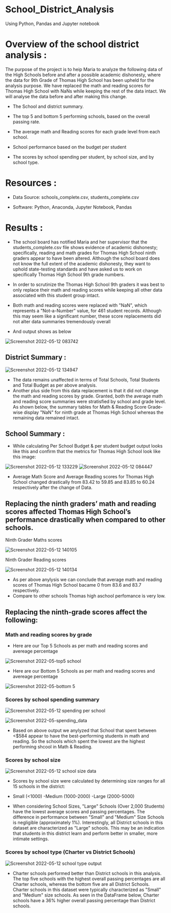 # School_District_Analysis
Using Python, Pandas and Jupyter notebook

# Overview of the school district analysis :

The purpose of the project is to heip Maria to analyze the following data of the High Schools before and after a possible academic dishonesty, where the data for 9th Grade of Thomas High School has been upheld for the analysis purpose. We have replaced the math and reading scores for Thomas High School with NaNs while keeping the rest of the data intact. We will analyse the data before and after making this change.

- The School and district summary.

- The top 5 and bottom 5 performing schools, based on the overall passing rate.

- The average math and Reading scores for each grade level from each school.

- School performance based on the budget per student

- The scores by school spending per student, by school size, and by school type.

# Resources :

- Data Source: schools_complete.csv, students_complete.csv

- Software: Python, Anaconda, Jupyter Notebook, Pandas

# Results :

- The school board has notified Maria and her supervisor that the students_complete.csv file shows evidence of academic dishonesty; specifically, reading and math grades for Thomas High School ninth graders appear to have been altered. Although the school board does not know the full extent of the academic dishonesty, they want to uphold state-testing standards and have asked us to work on specifically Thomas High School 9th grade numbers.

- In order to scrutinize the Thomas High School 9th graders it was best to only replace their math and reading scores while keeping all other data associated with this student group intact.

- Both math and reading scores were replaced with "NaN", which represents a "Not-a-Number" value, for 461 student records. Although this may seem like a significant number, these score replacements did not alter data summaries tremendously overall
- And output shows as below

![Screenshot 2022-05-12 083742](https://user-images.githubusercontent.com/96400887/168114613-720c7cac-58d3-4876-b31a-48e9f72a03fa.png)

## District Summary :

![Screenshot 2022-05-12 134947](https://user-images.githubusercontent.com/96400887/168165761-733749d9-5351-43dd-bda0-3f243a816185.png)

- The data remains unaffected in terms of Total Schools, Total Students and Total Budget as per above analysis.
- Another plus side from this data replacement is that it did not change the math and reading scores by grade. Granted, both the average math and reading score summaries were stratisfied by school and grade level. As shown below, the summary tables for Math & Reading Score Grade-wise display "NaN" for ninth grade at Thomas High School whereas the remaining data remained intact.


## School Summary :

- While calculating Per School Budget & per student budget output looks like this and confirm that the metrics for Thomas High School look like this image:

![Screenshot 2022-05-12 133229](https://user-images.githubusercontent.com/96400887/168164377-e49d5aa6-46b9-434e-83d8-3a84209b3614.png)
![Screenshot 2022-05-12 084447](https://user-images.githubusercontent.com/96400887/168117503-cd40768c-57c3-4c44-92c1-41e192f88053.png)

- Average Math Score and Average Reading scores for Thomas High School changed drastically from 83.42 to 59.85 and 83.85 to 60.24 respectively after the change of Data.


## Replacing the ninth graders’ math and reading scores affected Thomas High School’s performance drastically when compared to other schools.

Ninth Grader Maths scores

![Screenshot 2022-05-12 140105](https://user-images.githubusercontent.com/96400887/168167479-61743dac-b4e8-4356-b901-e5ee4fd6b1e7.png)

Ninth Grader Reading scores

![Screenshot 2022-05-12 140134](https://user-images.githubusercontent.com/96400887/168167494-037fe760-fc1e-499b-9ac8-4ec9c879bcda.png)


- As per above anylysis we can conclude that average math and reading scores of Thomas High School bacame 0 from 83.6 and 83.7 respectively. 
- Compare to other schools Thomas high aschool perfomance is very low.

## Replacing the ninth-grade scores affect the following:

### Math and reading scores by grade
- Here are our Top 5 Schools as per math and reading scores and avereage percentage 

![Screenshot 2022-05-top5 school](https://user-images.githubusercontent.com/96400887/168186364-fdbf62f5-ea06-44df-8adb-e326228f6458.png)

- Here are our Bottom 5 Schools as per math and reading scores and avereage percentage 

![Screenshot 2022-05-bottom 5](https://user-images.githubusercontent.com/96400887/168186531-d43d33a8-9d7a-43e3-8ea1-5c2f91e2fdef.png)

### Scores by school spending summary

![Screenshot 2022-05-12 spending per school](https://user-images.githubusercontent.com/96400887/168187500-2a5f187d-57eb-4be5-8fec-8b971c44d1c0.png)

![Screenshot 2022-05-spending_data](https://user-images.githubusercontent.com/96400887/168187514-6a26d285-8848-47e5-b9e4-c434631ac437.png)

- Based on above output we anylyzed that School that spent between <$584 appear to have the best-performing students in math and reading. So the schools which spent the lowest are the highest performing shcool in Math & Reading.

### Scores by school size

![Screenshot 2022-05-12 school size data](https://user-images.githubusercontent.com/96400887/168188000-2e513d99-9cc5-4a59-8bfb-fcbb1f57f8aa.png)

- Scores by school size were calculated by determining size ranges for all 15 schools in the district:

- Small (<1000) -Medium (1000-2000) -Large (2000-5000)

- When considering School Sizes, "Large" Schools (Over 2,000 Students) have the lowest average scores and passing percentages. The difference in performance between "Small" and "Medium" Size Schools is negligible (approximately 1%). Interestingly, all District schools in this dataset are characterized as "Large" schools. This may be an indication that students in this district learn and perform better in smaller, more intimate settings.

### Scores by school type (Charter vs District Schools)

![Screenshot 2022-05-12 school type output](https://user-images.githubusercontent.com/96400887/168188123-e92749c6-e5f7-4918-9a10-42680d6574a3.png)

- Charter schools performed better than District schools in this analysis. The top five schools with the highest overall passing percentages are all Charter schools, whereas the bottom five are all District Schools. Charter schools in this dataset were typically characterized as "Small" and "Medium" size schools. As seen in the DataFrame below, Charter schools have a 36% higher overall passing percentage than District schools.



















